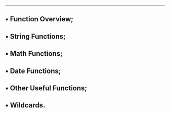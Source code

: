 ------------------------------------------------------------------------------
• Function Overview;
------------------------------------------------------------------------------
• String Functions;
------------------------------------------------------------------------------
• Math Functions;
------------------------------------------------------------------------------
• Date Functions;
------------------------------------------------------------------------------
• Other Useful Functions;
------------------------------------------------------------------------------
• Wildcards.
------------------------------------------------------------------------------
